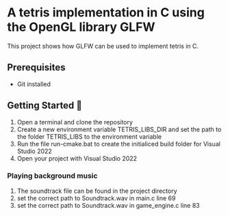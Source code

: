 # A tetris implementation in C using the OpenGL library GLFW
This project shows how GLFW can be used to implement tetris in C. 

## Prerequisites
- Git installed

## Getting Started 🚀
1. Open a terminal and clone the repository
2. Create a new environment variable TETRIS_LIBS_DIR and set the path to the folder TETRIS_LIBS to the environment variable
3. Run the file run-cmake.bat to create the initialiced build folder for Visual Studio 2022
4. Open your project with Visual Studio 2022

### Playing background music
1. The soundtrack file can be found in the project directory
2. set the correct path to Soundtrack.wav in main.c line 69
3. set the correct path to Soundtrack.wav in game_engine.c line 83
